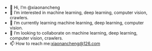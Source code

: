 - 👋 Hi, I’m @xiaonancheng
- 👀 I’m interested in machine learning, deep learning, computer vision, crawlers.
- 🌱 I’m currently learning machine learning, deep learning, computer vision.
- 💞️ I’m looking to collaborate on machine learning, deep learning, computer vision, crawlers.
- 📫 How to reach me:xiaonancheng@126.com

<!---
xiaonancheng/xiaonancheng is a ✨ special ✨ repository because its `README.md` (this file) appears on your GitHub profile.
You can click the Preview link to take a look at your changes.
--->
